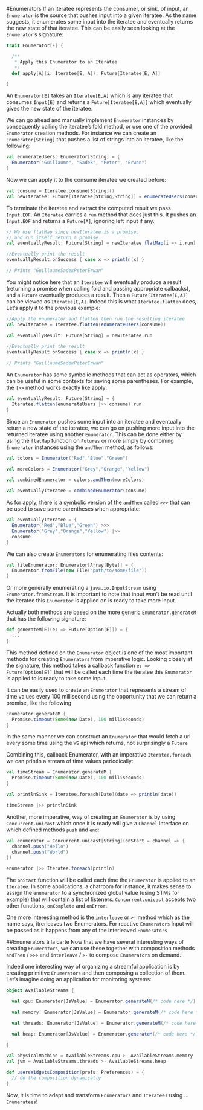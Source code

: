 #Enumerators
If an iteratee represents the consumer, or sink, of input, an `Enumerator` is the source that pushes input into a given iteratee. As the name suggests, it enumerates some input into the iteratee and eventually returns the new state of that iteratee. This can be easily seen looking at the `Enumerator`’s signature:

```scala
trait Enumerator[E] {

  /**
   * Apply this Enumerator to an Iteratee
   */
  def apply[A](i: Iteratee[E, A]): Future[Iteratee[E, A]]

}
```

An `Enumerator[E]` takes an `Iteratee[E,A]` which is any iteratee that consumes `Input[E]` and returns a `Future[Iteratee[E,A]]` which eventually gives the new state of the iteratee.

We can go ahead and manually implement `Enumerator` instances by consequently calling the iteratee’s fold method, or use one of the provided `Enumerator` creation methods. For instance we can create an `Enumerator[String]` that pushes a list of strings into an iteratee, like the following:

```scala
val enumerateUsers: Enumerator[String] = {
  Enumerator("Guillaume", "Sadek", "Peter", "Erwan")
}
```

Now we can apply it to the consume iteratee we created before:

```scala
val consume = Iteratee.consume[String]()
val newIteratee: Future[Iteratee[String,String]] = enumerateUsers(consume) 
```

To terminate the iteratee and extract the computed result we pass `Input.EOF`. An `Iteratee` carries a `run` method that does just this. It pushes an `Input.EOF` and returns a `Future[A]`, ignoring left input if any.

```scala
// We use flatMap since newIteratee is a promise, 
// and run itself return a promise
val eventuallyResult: Future[String] = newIteratee.flatMap(i => i.run)

//Eventually print the result
eventuallyResult.onSuccess { case x => println(x) }

// Prints "GuillaumeSadekPeterErwan"
```

You might notice here that an `Iteratee` will eventually produce a result (returning a promise when calling fold and passing appropriate calbacks), and a `Future` eventually produces a result. Then a `Future[Iteratee[E,A]]` can be viewed as `Iteratee[E,A]`. Indeed this is what `Iteratee.flatten` does, Let’s apply it to the previous example:

```scala
//Apply the enumerator and flatten then run the resulting iteratee
val newIteratee = Iteratee.flatten(enumerateUsers(consume))

val eventuallyResult: Future[String] = newIteratee.run
   
//Eventually print the result 
eventuallyResult.onSuccess { case x => println(x) }

// Prints "GuillaumeSadekPeterErwan"
```

An `Enumerator` has some symbolic methods that can act as operators, which can be useful in some contexts for saving some parentheses. For example, the `|>>` method works exactly like apply:

```scala
val eventuallyResult: Future[String] = {
  Iteratee.flatten(enumerateUsers |>> consume).run
}
```

Since an `Enumerator` pushes some input into an iteratee and eventually return a new state of the iteratee, we can go on pushing more input into the returned iteratee using another `Enumerator`. This can be done either by using the `flatMap` function on `Futures` or more simply by combining `Enumerator` instances using the `andThen` method, as follows:

```scala
val colors = Enumerator("Red","Blue","Green")

val moreColors = Enumerator("Grey","Orange","Yellow")

val combinedEnumerator = colors.andThen(moreColors)

val eventuallyIteratee = combinedEnumerator(consume)
```

As for apply, there is a symbolic version of the `andThen` called `>>>` that can be used to save some parentheses when appropriate:

```scala
val eventuallyIteratee = {
  Enumerator("Red","Blue","Green") >>>
  Enumerator("Grey","Orange","Yellow") |>>
  consume    
}
```

We can also create `Enumerators` for enumerating files contents:

```scala
val fileEnumerator: Enumerator[Array[Byte]] = {
  Enumerator.fromFile(new File("path/to/some/file"))
}
```

Or more generally enumerating a `java.io.InputStream` using `Enumerator.fromStream`. It is important to note that input won’t be read until the iteratee this `Enumerator` is applied on is ready to take more input.

Actually both methods are based on the more generic `Enumerator.generateM` that has the following signature:

```scala
def generateM[E](e: => Future[Option[E]]) = {
  ... 
}
```

This method defined on the `Enumerator` object is one of the most important methods for creating `Enumerators` from imperative logic. Looking closely at the signature, this method takes a callback function `e: => Future[Option[E]]` that will be called each time the iteratee this `Enumerator` is applied to is ready to take some input.

It can be easily used to create an `Enumerator` that represents a stream of time values every 100 millisecond using the opportunity that we can return a promise, like the following:

```scala
Enumerator.generateM {
  Promise.timeout(Some(new Date), 100 milliseconds)
}
```

In the same manner we can construct an `Enumerator` that would fetch a url every some time using the `WS` api which returns, not surprisingly a `Future`

Combining this, callback Enumerator, with an imperative `Iteratee.foreach` we can println a stream of time values periodically:

```scala
val timeStream = Enumerator.generateM {
  Promise.timeout(Some(new Date), 100 milliseconds)
}

val printlnSink = Iteratee.foreach[Date](date => println(date))

timeStream |>> printlnSink
```

Another, more imperative, way of creating an `Enumerator` is by using `Concurrent.unicast` which once it is ready will give a `Channel` interface on which defined methods `push` and `end`:

```scala
val enumerator = Concurrent.unicast[String](onStart = channel => {
  channel.push("Hello")
  channel.push("World")
})

enumerator |>> Iteratee.foreach(println)
```

The `onStart` function will be called each time the `Enumerator` is applied to an `Iteratee`. In some applications, a chatroom for instance, it makes sense to assign the `enumerator` to a synchronized global value (using STMs for example) that will contain a list of listeners. `Concurrent.unicast` accepts two other functions, `onComplete` and `onError`.

One more interesting method is the `interleave` or `>-` method which as the name says, itrerleaves two Enumerators. For reactive `Enumerators` Input will be passed as it happens from any of the interleaved `Enumerators`

##Enumerators à la carte
Now that we have several interesting ways of creating `Enumerators`, we can use these together with composition methods `andThen` / `>>>` and `interleave` / `>-` to compose `Enumerators` on demand.

Indeed one interesting way of organizing a streamful application is by creating primitive `Enumerators` and then composing a collection of them. Let’s imagine doing an application for monitoring systems:

```scala
object AvailableStreams {

  val cpu: Enumerator[JsValue] = Enumerator.generateM(/* code here */)

  val memory: Enumerator[JsValue] = Enumerator.generateM(/* code here */)

  val threads: Enumerator[JsValue] = Enumerator.generateM(/* code here */)

  val heap: Enumerator[JsValue] = Enumerator.generateM(/* code here */)

}

val physicalMachine = AvailableStreams.cpu >- AvailableStreams.memory
val jvm = AvailableStreams.threads >- AvailableStreams.heap

def usersWidgetsComposition(prefs: Preferences) = {
  // do the composition dynamically
}
```

Now, it is time to adapt and transform `Enumerators` and `Iteratees` using … `Enumeratees`!